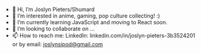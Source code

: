 - 👋 Hi, I’m Joslyn Pieters/Shumard
- 👀 I’m interested in anime, gaming, pop culture collecting! :)
- 🌱 I’m currently learning JavaScript and moving to React soon. 
- 💞️ I’m looking to collaborate on ...
- 📫 How to reach me: LinkedIn:  linkedin.com/in/joslyn-pieters-3b3524201 or by email: joslynsipod@gmail.com

<!---
jpieters22/jpieters22 is a ✨ special ✨ repository because its `README.md` (this file) appears on your GitHub profile.
You can click the Preview link to take a look at your changes.
--->
